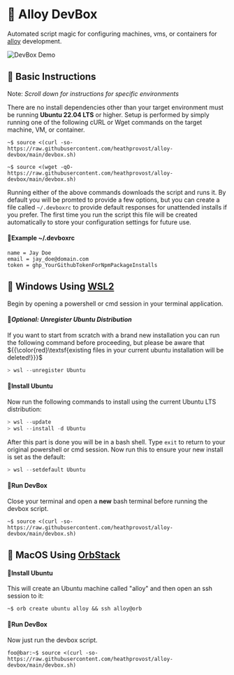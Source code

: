 # 🧊 Alloy DevBox
Automated script magic for configuring machines, vms, or containers
for [alloy](https://github.com/StullerInc/alloy) development.

![DevBox Demo](../assets/devbox-demo.gif?raw=true)

## 🧊 Basic Instructions

Note: *Scroll down for instructions for specific environments*

There are no install dependencies other than your target environment must be running **Ubuntu 22.04 LTS**
or higher. Setup is performed by simply running one of the following cURL or Wget commands on the target machine, VM, or container.

```console
~$ source <(curl -so- https://raw.githubusercontent.com/heathprovost/alloy-devbox/main/devbox.sh)
```

```console
~$ source <(wget -qO- https://raw.githubusercontent.com/heathprovost/alloy-devbox/main/devbox.sh)
```

Running either of the above commands downloads the script and runs it. By default you will be promted to provide a few options, but you 
can create a file called `~/.devboxrc` to provide default responses for unattended installs if you prefer. The first time you run the script
this file will be created automatically to store your configuration settings for future use.

#### 🔹Example ~/.devboxrc

```env
name = Jay Doe
email = jay_doe@domain.com
token = ghp_YourGithubTokenForNpmPackageInstalls
```

## 🧊 Windows Using [WSL2](https://learn.microsoft.com/en-us/windows/wsl/install)

Begin by opening a powershell or cmd session in your terminal application.

#### 🔹*Optional: Unregister Ubuntu Distribution*

If you want to start from scratch with a brand new installation you can run the following command before
proceeding, but please be aware that ${{\color{red}\textsf{existing files in your current ubuntu installation will be deleted!}}}\$

```powershell
> wsl --unregister Ubuntu
```

#### 🔹Install Ubuntu

Now run the following commands to install using the current Ubuntu LTS distribution:

```powershell
> wsl --update
> wsl --install -d Ubuntu
```

After this part is done you will be in a bash shell. Type `exit` to return to your original powershell 
or cmd session. Now run this to ensure your new install is set as the default:

```powershell
> wsl --setdefault Ubuntu
```

#### 🔹Run DevBox

Close your terminal and open a **new** bash terminal before running the devbox script.

```console
~$ source <(curl -so- https://raw.githubusercontent.com/heathprovost/alloy-devbox/main/devbox.sh)  
```

## 🧊 MacOS Using [OrbStack](https://orbstack.dev)

#### 🔹Install Ubuntu

This will create an Ubuntu machine called "alloy" and then open an ssh session to it:

```console
~$ orb create ubuntu alloy && ssh alloy@orb
```

#### 🔹Run DevBox

Now just run the devbox script.

```console
foo@bar:~$ source <(curl -so- https://raw.githubusercontent.com/heathprovost/alloy-devbox/main/devbox.sh)  
```
